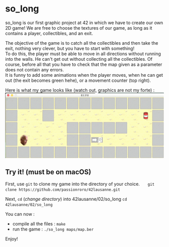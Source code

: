# so_long
so_long is our first graphic project at 42 in which we have to create our own 2D game! We are free to choose the textures of our game, as long as it contains a player, collectibles, and an exit.

The objective of the game is to catch all the collectibles and then take the exit, nothing very clever, but you have to start with something!\
To do this, the player must be able to move in all directions without running into the walls. He can't get out without collecting all the collectibles. Of course, before all that you have to check that the map given as a parameter does not contain any errors.\
It is funny to add some animations when the player moves, when he can get out (the exit becomes green hehe), or a movement counter (top right).


Here is what my game looks like (watch out, graphics are not my forte) :
![so_long_gif](https://github.com/passionroro/42cursus-so_long/blob/master/includes/gif_so_long.gif)

## Try it! (must be on macOS)
First, use `git` to clone my game into the directory of your choice. 
`	git clone https://github.com/passionroro/42lausanne.git`

Next, `cd` (_change directory_) into 42lausanne/02/so_long
    `cd 42lausanne/02/so_long`
  
You can now : 
 - compile all the files :
 `make`
 - run the game :
 `./so_long maps/map.ber`

Enjoy!

